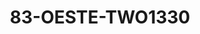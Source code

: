 ---
title: 83-OESTE-TWO1330
image: /v1543919832/viterbo/83-OESTE-TWO1330.jpg
brand: rosa-clara
layout: vestito
---